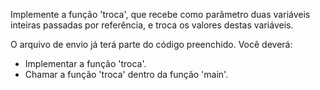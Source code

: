 Implemente a função 'troca', que recebe como parâmetro duas variáveis inteiras passadas por referência, e troca os valores destas variáveis.

O arquivo de envio já terá parte do código preenchido.
Você deverá:
- Implementar a função 'troca'.
- Chamar a função 'troca' dentro da função 'main'.